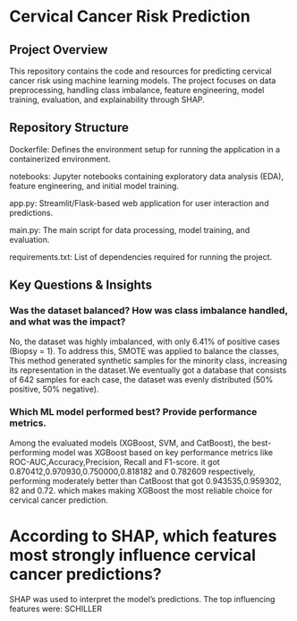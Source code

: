 # Cervical Cancer Risk Prediction

## Project Overview

This repository contains the code and resources for predicting cervical cancer risk using machine learning models. The project focuses on data preprocessing, handling class imbalance, feature engineering, model training, evaluation, and explainability through SHAP.

## Repository Structure

Dockerfile: Defines the environment setup for running the application in a containerized environment.

notebooks: Jupyter notebooks containing exploratory data analysis (EDA), feature engineering, and initial model training.

app.py: Streamlit/Flask-based web application for user interaction and predictions.

main.py: The main script for data processing, model training, and evaluation.

requirements.txt: List of dependencies required for running the project.

## Key Questions & Insights

### Was the dataset balanced? How was class imbalance handled, and what was the impact?
No, the dataset was highly imbalanced, with only 6.41% of positive cases (Biopsy = 1). To address this, SMOTE was applied to balance the classes, This method generated synthetic samples for the minority class, increasing its representation in the dataset.We eventually got a database that consists of 642 samples for each case, the dataset was evenly distributed (50% positive, 50% negative).

### Which ML model performed best? Provide performance metrics.
Among the evaluated models (XGBoost, SVM, and CatBoost), the best-performing model was XGBoost based on key performance metrics like ROC-AUC,Accuracy,Precision,    Recall and F1-score. it got 0.870412,0.970930,0.750000,0.818182 and 0.782609 respectively, performing moderately better than CatBoost that got 0.943535,0.959302,   82 and 0.72. which makes making XGBoost the most reliable choice for cervical cancer 
prediction.

# According to SHAP, which features most strongly influence cervical cancer predictions?
  SHAP was used to interpret the model’s predictions. The top influencing features were:
  SCHILLER

